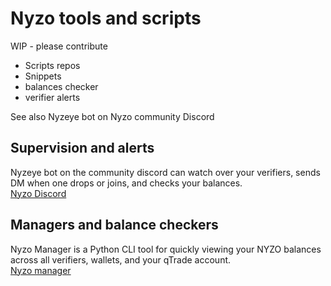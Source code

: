 # Nyzo tools and scripts

WIP - please contribute

- Scripts repos
- Snippets
- balances checker
- verifier alerts

See also Nyzeye bot on Nyzo community Discord

## Supervision and alerts

Nyzeye bot on the community discord can watch over your verifiers, sends DM when one drops or joins, and checks your balances.  
[Nyzo Discord](https://discord.gg/JUvjYek)

## Managers and balance checkers

Nyzo Manager is a Python CLI tool for quickly viewing your NYZO balances across all verifiers, wallets, and your qTrade account.  
[Nyzo manager](https://github.com/zalzibab/Nyzo-Manager)
